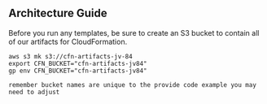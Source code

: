 ## Architecture Guide



Before you run any templates, be sure to create an S3 bucket to contain all of our artifacts for CloudFormation.
```
aws s3 mk s3://cfn-artifacts-jv-84
export CFN_BUCKET="cfn-artifacts-jv84"
gp env CFN_BUCKET="cfn-artifacts-jv84"

```

    remember bucket names are unique to the provide code example you may need to adjust

